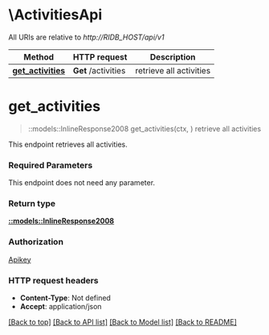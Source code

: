 # \ActivitiesApi

All URIs are relative to *http://RIDB_HOST/api/v1*

Method | HTTP request | Description
------------- | ------------- | -------------
[**get_activities**](ActivitiesApi.md#get_activities) | **Get** /activities | retrieve all activities


# **get_activities**
> ::models::InlineResponse2008 get_activities(ctx, )
retrieve all activities

This endpoint retrieves all activities.

### Required Parameters
This endpoint does not need any parameter.

### Return type

[**::models::InlineResponse2008**](inline_response_200_8.md)

### Authorization

[Apikey](../README.md#Apikey)

### HTTP request headers

 - **Content-Type**: Not defined
 - **Accept**: application/json

[[Back to top]](#) [[Back to API list]](../README.md#documentation-for-api-endpoints) [[Back to Model list]](../README.md#documentation-for-models) [[Back to README]](../README.md)

